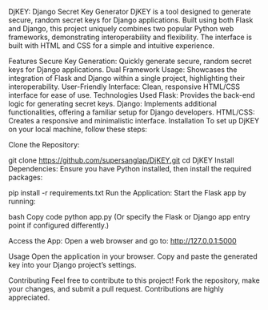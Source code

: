 DjKEY: Django Secret Key Generator
DjKEY is a tool designed to generate secure, random secret keys for Django applications. Built using both Flask and Django, this project uniquely combines two popular Python web frameworks, demonstrating interoperability and flexibility. The interface is built with HTML and CSS for a simple and intuitive experience.

Features
Secure Key Generation: Quickly generate secure, random secret keys for Django applications.
Dual Framework Usage: Showcases the integration of Flask and Django within a single project, highlighting their interoperability.
User-Friendly Interface: Clean, responsive HTML/CSS interface for ease of use.
Technologies Used
Flask: Provides the back-end logic for generating secret keys.
Django: Implements additional functionalities, offering a familiar setup for Django developers.
HTML/CSS: Creates a responsive and minimalistic interface.
Installation
To set up DjKEY on your local machine, follow these steps:

Clone the Repository:

git clone https://github.com/supersanglap/DjKEY.git
cd DjKEY
Install Dependencies: Ensure you have Python installed, then install the required packages:

pip install -r requirements.txt
Run the Application: Start the Flask app by running:

bash
Copy code
python app.py
(Or specify the Flask or Django app entry point if configured differently.)

Access the App: Open a web browser and go to:
http://127.0.0.1:5000

Usage
Open the application in your browser.
Copy and paste the generated key into your Django project’s settings.

Contributing
Feel free to contribute to this project! Fork the repository, make your changes, and submit a pull request. Contributions are highly appreciated.

